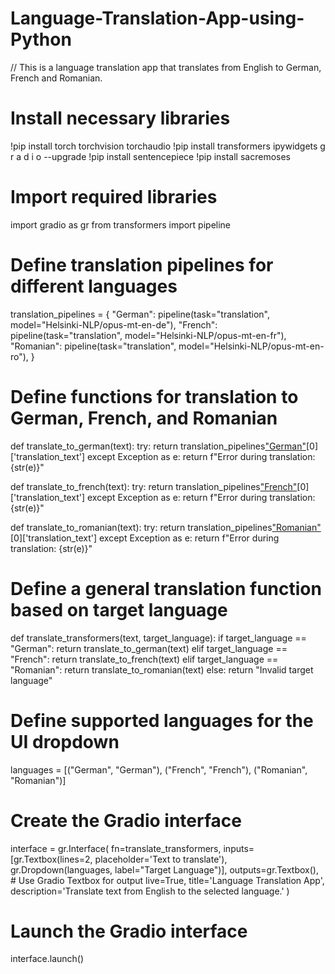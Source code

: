 # Language-Translation-App-using-Python

// This is a language translation app that translates from English to German, French and Romanian.

# Install necessary libraries
!pip install torch torchvision torchaudio
!pip install transformers ipywidgets g r a d i o --upgrade
!pip install sentencepiece
!pip install sacremoses

# Import required libraries
import gradio as gr
from transformers import pipeline

# Define translation pipelines for different languages
translation_pipelines = {
    "German": pipeline(task="translation", model="Helsinki-NLP/opus-mt-en-de"),
    "French": pipeline(task="translation", model="Helsinki-NLP/opus-mt-en-fr"),
    "Romanian": pipeline(task="translation", model="Helsinki-NLP/opus-mt-en-ro"),
}

# Define functions for translation to German, French, and Romanian
def translate_to_german(text):
    try:
        return translation_pipelines["German"](text)[0]['translation_text']
    except Exception as e:
        return f"Error during translation: {str(e)}"

def translate_to_french(text):
    try:
        return translation_pipelines["French"](text)[0]['translation_text']
    except Exception as e:
        return f"Error during translation: {str(e)}"

def translate_to_romanian(text):
    try:
        return translation_pipelines["Romanian"](text)[0]['translation_text']
    except Exception as e:
        return f"Error during translation: {str(e)}"

# Define a general translation function based on target language
def translate_transformers(text, target_language):
    if target_language == "German":
        return translate_to_german(text)
    elif target_language == "French":
        return translate_to_french(text)
    elif target_language == "Romanian":
        return translate_to_romanian(text)
    else:
        return "Invalid target language"

# Define supported languages for the UI dropdown
languages = [("German", "German"), ("French", "French"), ("Romanian", "Romanian")]

# Create the Gradio interface
interface = gr.Interface(
    fn=translate_transformers,
    inputs=[gr.Textbox(lines=2, placeholder='Text to translate'), gr.Dropdown(languages, label="Target Language")],
    outputs=gr.Textbox(),  # Use Gradio Textbox for output
    live=True,
    title='Language Translation App',
    description='Translate text from English to the selected language.'
)

# Launch the Gradio interface
interface.launch()
